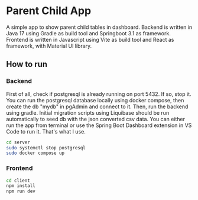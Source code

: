 # Parent Child App

A simple app to show parent child tables in dashboard.
Backend is written in Java 17 using Gradle as build tool and Springboot 3.1 as framework.
Frontend is written in Javascript using Vite as build tool and React as framework, with Material UI library.

## How to run

### Backend

First of all, check if postgresql is already running on port 5432. If so, stop it.
You can run the postgresql database locally using docker compose, then create the db "mydb" in pgAdmin and connect to it.
Then, run the backend using gradle.
Initial migration scripts using Liquibase should be run automatically to seed db with the json converted csv data.
You can either run the app from terminal or use the Spring Boot Dashboard extension in VS Code to run it. That's what I use.

```bash
cd server
sudo systemctl stop postgresql
sudo docker compose up
```

### Frontend

```bash
cd client
npm install
npm run dev
```


